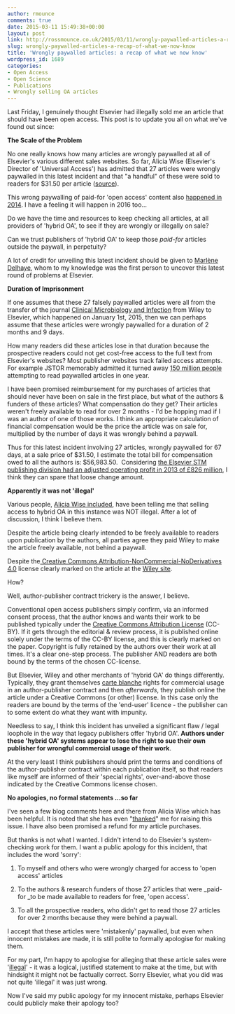 ```yaml
---
author: rmounce
comments: true
date: 2015-03-11 15:49:38+00:00
layout: post
link: http://rossmounce.co.uk/2015/03/11/wrongly-paywalled-articles-a-recap-of-what-we-now-know/
slug: wrongly-paywalled-articles-a-recap-of-what-we-now-know
title: 'Wrongly paywalled articles: a recap of what we now know'
wordpress_id: 1689
categories:
- Open Access
- Open Science
- Publications
- Wrongly selling OA articles
---
```


Last Friday, I genuinely thought Elsevier had illegally sold me an article that should have been open access. This post is to update you all on what we've found out since:

**The Scale of the Problem**

No one really knows how many articles are wrongly paywalled at all of Elsevier's various different sales websites. So far, Alicia Wise (Elsevier's Director of 'Universal Access') has admitted that 27 articles were wrongly paywalled in this latest incident and that "a handful" of these were sold to readers for $31.50 per article ([source](https://www.techdirt.com/articles/20150307/17154930246/elsevier-appears-to-be-slurping-up-open-access-research-charging-people-to-access-it.shtml#c316)).

This wrong paywalling of paid-for 'open access' content also [happened in 2014](http://www.timeshighereducation.co.uk/news/elsevier-bumps-on-road-to-open-access/2012238.article). I have a feeling it will happen in 2016 too...

Do we have the time and resources to keep checking all articles, at all providers of 'hybrid OA', to see if they are wrongly or illegally on sale? 

Can we trust publishers of 'hybrid OA' to keep those _paid-for_ articles outside the paywall, in perpetuity? 

A lot of credit for unveiling this latest incident should be given to [Marlène Delhaye](https://twitter.com/mdelhaye), whom to my knowledge was the first person to uncover this latest round of problems at Elsevier.

**Duration of Imprisonment**

If one assumes that these 27 falsely paywalled articles were all from the transfer of the journal [Clinical Microbiology and Infection](http://www.clinicalmicrobiologyandinfection.com/) from Wiley to Elsevier, which happened on January 1st, 2015, then we can perhaps assume that these articles were wrongly paywalled for a duration of 2 months and 9 days.

How many readers did these articles lose in that duration because the prospective readers could not get cost-free access to the full text from Elsevier's websites? Most publisher websites track failed access attempts. For example JSTOR memorably admitted it turned away [150 million people](http://www.theatlantic.com/technology/archive/2012/01/every-year-jstor-turns-away-150-million-attempts-to-read-journal-articles/251382/) attempting to read paywalled articles in one year.

I have been promised reimbursement for my purchases of articles that should never have been on sale in the first place, but what of the authors & funders of these articles? What compensation do they get? Their articles weren't freely available to read for over 2 months - I'd be hopping mad if I was an author of one of those works. I think an appropriate calculation of financial compensation would be the price the article was on sale for, multiplied by the number of days it was wrongly behind a paywall.

Thus for this latest incident involving 27 articles, wrongly paywalled for 67 days, at a sale price of $31.50, I estimate the total bill for compensation owed to all the authors is: $56,983.50.  Considering [the Elsevier STM publishing division had an adjusted operating profit in 2013 of £826 million](http://poeticeconomics.blogspot.co.uk/2014/03/elsevier-stm-publishing-profits-rise-to.html), I think they can spare that loose change amount.

**Apparently it was not 'illegal'**

Various people, [Alicia Wise included](http://rossmounce.co.uk/2015/03/06/elsevier-illegally-sold-me-a-creative-commons-non-commercial-licensed-article/#comment-1896335265), have been telling me that selling access to hybrid OA in this instance was NOT illegal. After a lot of discussion, I think I believe them.

Despite the article being clearly intended to be freely available to readers upon publication by the authors, all parties agree they paid Wiley to make the article freely available, not behind a paywall.

Despite the[ Creative Commons Attribution-NonCommercial-NoDerivatives 4.0](https://creativecommons.org/licenses/by-nc-nd/4.0/) license clearly marked on the article at the [Wiley site](http://onlinelibrary.wiley.com/doi/10.1111/1469-0691.12807/abstract).

How?

Well, author-publisher contract trickery is the answer, I believe.

Conventional open access publishers simply confirm, via an informed consent process, that the author knows and wants their work to be published typically under the [Creative Commons Attribution License](http://creativecommons.org/licenses/by/4.0/) (CC-BY). If it gets through the editorial & review process, it is published online solely under the terms of the CC-BY license, and this is clearly marked on the paper. Copyright is fully retained by the authors over their work at all times. It's a clear one-step process. The publisher AND readers are both bound by the terms of the chosen CC-license.

But Elsevier, Wiley and other merchants of 'hybrid OA' do things differently. Typically, they grant themselves [carte blanche](http://www.merriam-webster.com/dictionary/carte%20blanche) rights for commercial usage in an author-publisher contract and then _afterwards_, they publish online the article under a Creative Commons (or other) license. In this case only the readers are bound by the terms of the 'end-user' licence - the publisher can to some extent do what they want with impunity.

Needless to say, I think this incident has unveiled a significant flaw / legal loophole in the way that legacy publishers offer 'hybrid OA'. **Authors under these 'hybrid OA' systems appear to lose the right to sue their own publisher for wrongful commercial usage of their work**.

At the very least I think publishers should print the terms and conditions of the author-publisher contract within each publication itself, so that readers like myself are informed of their 'special rights', over-and-above those indicated by the Creative Commons license chosen.

**No apologies, no formal statements ...so far**

I've seen a few blog comments here and there from Alicia Wise which has been helpful. It is noted that she has even "[thanked](https://www.techdirt.com/articles/20150307/17154930246/elsevier-appears-to-be-slurping-up-open-access-research-charging-people-to-access-it.shtml)" me for raising this issue. I have also been promised a refund for my article purchases.

But thanks is not what I wanted. I didn't intend to do Elsevier's system-checking work for them. I want a public apology for this incident, that includes the word 'sorry':



	
  1. To myself and others who were wrongly charged for access to 'open access' articles

	
  2. To the authors & research funders of those 27 articles that were _paid-for _to be made available to readers for free, 'open access'.

	
  3. To all the prospective readers, who didn't get to read those 27 articles for over 2 months because they were behind a paywall.




I accept that these articles were 'mistakenly' paywalled, but even when innocent mistakes are made, it is still polite to formally apologise for making them.

For my part, I'm happy to apologise for alleging that these article sales were '[illegal](http://rossmounce.co.uk/2015/03/06/elsevier-illegally-sold-me-a-creative-commons-non-commercial-licensed-article/)' - it was a logical, justified statement to make at the time, but with hindsight it might not be factually correct. Sorry Elsevier, what you did was not quite 'illegal' it was just wrong.

Now I've said my public apology for my innocent mistake, perhaps Elsevier could publicly make their apology too?



